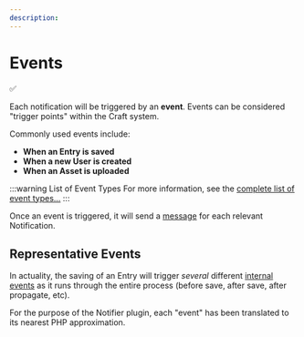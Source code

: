 ```yaml
---
description:
---
```


# Events

✅

Each notification will be triggered by an **event**. Events can be considered "trigger points" within the Craft system.

Commonly used events include:

- **When an Entry is saved**
- **When a new User is created**
- **When an Asset is uploaded**

:::warning List of Event Types
For more information, see the [complete list of event types...](/events/types/)
:::

Once an event is triggered, it will send a [message](/messages/) for each relevant Notification.

## Representative Events

In actuality, the saving of an Entry will trigger _several_ different [internal events](https://craftcms.com/docs/4.x/extend/events.html) as it runs through the entire process (before save, after save, after propagate, etc).

For the purpose of the Notifier plugin, each "event" has been translated to its nearest PHP approximation.
